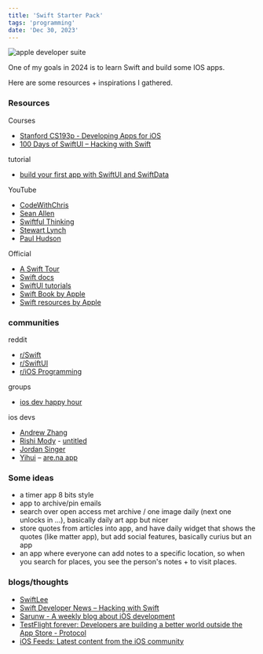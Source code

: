 ```yaml
---
title: 'Swift Starter Pack'
tags: 'programming'
date: 'Dec 30, 2023'
---
```


![apple developer suite](/images/swift.jpeg)

One of my goals in 2024 is to learn Swift and build some IOS apps.

Here are some resources + inspirations I gathered.

### Resources

Courses

- [Stanford CS193p - Developing Apps for iOS](https://cs193p.sites.stanford.edu/2023)
- [100 Days of SwiftUI – Hacking with Swift](https://www.hackingwithswift.com/100/swiftui)

tutorial

- [build your first app with SwiftUI and SwiftData](https://www.hackingwithswift.com/articles/263/build-your-first-app-with-swiftui-and-swiftdata)

YouTube

- [CodeWithChris](https://www.youtube.com/channel/UC2D6eRvCeMtcF5OGHf1-trw)
- [Sean Allen](https://www.youtube.com/@seanallen/videos)
- [Swiftful Thinking](https://www.youtube.com/@SwiftfulThinking)
- [Stewart Lynch](https://www.youtube.com/c/stewartlynch)
- [Paul Hudson](https://www.youtube.com/@twostraws/videos)

Official

- [A Swift Tour](https://docs.swift.org/swift-book/documentation/the-swift-programming-language/guidedtour/)
- [Swift docs](https://docs.swift.org/swift-book/documentation/the-swift-programming-language/)
- [SwiftUI tutorials](https://developer.apple.com/tutorials/swiftui/)
- [Swift Book by Apple](https://books.apple.com/us/book/the-swift-programming-language-swift-5-3/id881256329)
- [Swift resources by Apple](https://developer.apple.com/swift/resources/)

### communities

reddit

- [r/Swift](https://www.reddit.com/r/swift/)
- [r/SwiftUI](https://www.reddit.com/r/SwiftUI/)
- [r/iOS Programming](https://www.reddit.com/r/iOSProgramming/)

groups

- [ios dev happy hour](https://links.iosdevhappyhour.com/)

ios devs

- [Andrew Zhang](https://twitter.com/andrewczhang?lang=en)
- [Rishi Mody](https://twitter.com/rishmody) - [untitled](https://www.untitledpc.net/)
- [Jordan Singer](https://twitter.com/jsngr)
- [Yihui](https://twitter.com/_yihui) – [are.na app](https://arena-ios-app.vercel.app/)

### Some ideas

- a timer app 8 bits style
- app to archive/pin emails
- search over open access met archive / one image daily (next one unlocks in ...), basically daily art app but nicer
- store quotes from articles into app, and have daily widget that shows the quotes (like matter app), but add social features, basically curius but an app
- an app where everyone can add notes to a specific location, so when you search for places, you see the person's notes + to visit places.

### blogs/thoughts

- [SwiftLee](https://www.avanderlee.com/)
- [Swift Developer News – Hacking with Swift](https://www.hackingwithswift.com/articles)
- [Sarunw - A weekly blog about iOS development](https://sarunw.com/)
- [TestFlight forever: Developers are building a better world outside the App Store - Protocol](https://www.protocol.com/testflight-app-store#toggle-gdpr)
- [iOS Feeds: Latest content from the iOS community](https://iosfeeds.com/)
